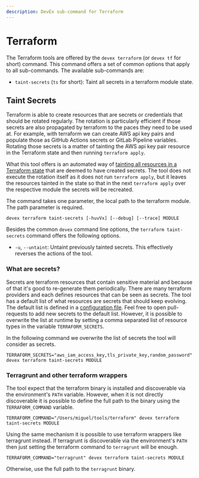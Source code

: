 ```yaml
---
description: DevEx sub-command for Terraform
---
```


# Terraform

The Terraform tools are offered by the `devex terraform` \(or `devex tf` for short\) command.
This command offers a set of common options that apply to all sub-commands.
The available sub-commands are:

* `taint-secrets` \(`ts` for short\): Taint all secrets in a terraform module state.

## Taint Secrets

Terraform is able to create resources that are secrets or credentials that should be rotated regularly.
The rotation is particularly efficient if those secrets are also propagated by terraform to the paces they need to be used at.
For example, with terraform we can create AWS api key pairs and populate those as GitHub Actions secrets or GitLab Pipeline variables.
Rotating those secrets is a matter of tainting the AWS api key pair resource in the Terraform state and then running `terraform apply`.

What this tool offers is an automated way of [tainting all resources in a Terraform state](https://www.terraform.io/docs/cli/state/taint.html) that are deemed to have created secrets.
The tool does not execute the rotation itself as it does not run `terraform apply`, but it leaves the resources tainted in the state so that in the next `terraform apply` over the respective module the secrets will be recreated.

The command takes one parameter, the local path to the terraform module.
The path parameter is required.

```text
devex terraform taint-secrets [-huvVx] [--debug] [--trace] MODULE
```

Besides the common `devex` command line options, the `terraform taint-secrets` command offers the following options.

* `-u`, `--untaint`: Untaint previously tainted secrets. This effectively reverses the actions of the tool.

### What are secrets?

Secrets are terraform resources that contain sensitive material and because of that it's good to re-generate them periodically.
There are many terraform providers and each defines resources that can be seen as secrets.
The tool has a default list of what resources are secrets that should keep evolving.
The default list is defined in a [configuration file](https://github.com/miguelaferreira/devex-cli/blob/main/src/main/resources/application.yml).
Feel free to open pull-requests to add new secrets to the default list.
However, it is possible to overwrite the list at runtime by setting a comma separated list of resource types in the variable `TERRAFORM_SECRETS`.

In the following command we overwrite the list of secrets the tool will consider as secrets.
```text
TERRAFORM_SECRETS="aws_iam_access_key,tls_private_key,random_password" devex terraform taint-secrets MODULE
```

### Terragrunt and other terraform wrappers

The tool expect that the terraform binary is installed and discoverable via the environment's `PATH` variable.
However, when it is not directly discoverable it is possible to define the full path to the binary using the `TERRAFORM_COMMAND` variable.
```text
TERRAFORM_COMMAND="/Users/miguel/tools/terraform" devex terraform taint-secrets MODULE
```

Using the same mechanism it is possible to use terraform wrappers like terragrunt instead.
If terragrunt is discoverable via the environment's `PATH` then just setting the terraform command to `terragrunt` will be enough.
```text
TERRAFORM_COMMAND="terragrunt" devex terraform taint-secrets MODULE
```
Otherwise, use the full path to the `terragrunt` binary.
